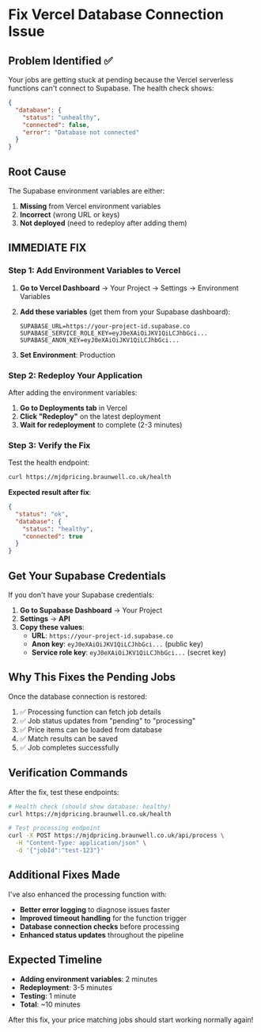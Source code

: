 # Fix Vercel Database Connection Issue

## Problem Identified ✅

Your jobs are getting stuck at pending because the Vercel serverless functions can't connect to Supabase. The health check shows:

```json
{
  "database": {
    "status": "unhealthy",
    "connected": false,
    "error": "Database not connected"
  }
}
```

## Root Cause

The Supabase environment variables are either:

1. **Missing** from Vercel environment variables
2. **Incorrect** (wrong URL or keys)
3. **Not deployed** (need to redeploy after adding them)

## **IMMEDIATE FIX**

### Step 1: Add Environment Variables to Vercel

1. **Go to Vercel Dashboard** → Your Project → Settings → Environment Variables

2. **Add these variables** (get them from your Supabase dashboard):

   ```
   SUPABASE_URL=https://your-project-id.supabase.co
   SUPABASE_SERVICE_ROLE_KEY=eyJ0eXAiOiJKV1QiLCJhbGci...
   SUPABASE_ANON_KEY=eyJ0eXAiOiJKV1QiLCJhbGci...
   ```

3. **Set Environment**: Production

### Step 2: Redeploy Your Application

After adding the environment variables:

1. **Go to Deployments tab** in Vercel
2. **Click "Redeploy"** on the latest deployment
3. **Wait for redeployment** to complete (2-3 minutes)

### Step 3: Verify the Fix

Test the health endpoint:

```bash
curl https://mjdpricing.braunwell.co.uk/health
```

**Expected result after fix**:

```json
{
  "status": "ok",
  "database": {
    "status": "healthy",
    "connected": true
  }
}
```

## Get Your Supabase Credentials

If you don't have your Supabase credentials:

1. **Go to Supabase Dashboard** → Your Project
2. **Settings** → **API**
3. **Copy these values**:
   - **URL**: `https://your-project-id.supabase.co`
   - **Anon key**: `eyJ0eXAiOiJKV1QiLCJhbGci...` (public key)
   - **Service role key**: `eyJ0eXAiOiJKV1QiLCJhbGci...` (secret key)

## Why This Fixes the Pending Jobs

Once the database connection is restored:

1. ✅ Processing function can fetch job details
2. ✅ Job status updates from "pending" to "processing"
3. ✅ Price items can be loaded from database
4. ✅ Match results can be saved
5. ✅ Job completes successfully

## Verification Commands

After the fix, test these endpoints:

```bash
# Health check (should show database: healthy)
curl https://mjdpricing.braunwell.co.uk/health

# Test processing endpoint
curl -X POST https://mjdpricing.braunwell.co.uk/api/process \
  -H "Content-Type: application/json" \
  -d '{"jobId":"test-123"}'
```

## Additional Fixes Made

I've also enhanced the processing function with:

- **Better error logging** to diagnose issues faster
- **Improved timeout handling** for the function trigger
- **Database connection checks** before processing
- **Enhanced status updates** throughout the pipeline

## Expected Timeline

- **Adding environment variables**: 2 minutes
- **Redeployment**: 3-5 minutes
- **Testing**: 1 minute
- **Total**: ~10 minutes

After this fix, your price matching jobs should start working normally again!
